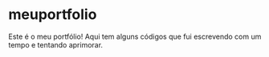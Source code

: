 # meuportfolio
Este é o meu portfólio! Aqui tem alguns códigos que fui escrevendo com um tempo e tentando aprimorar.
